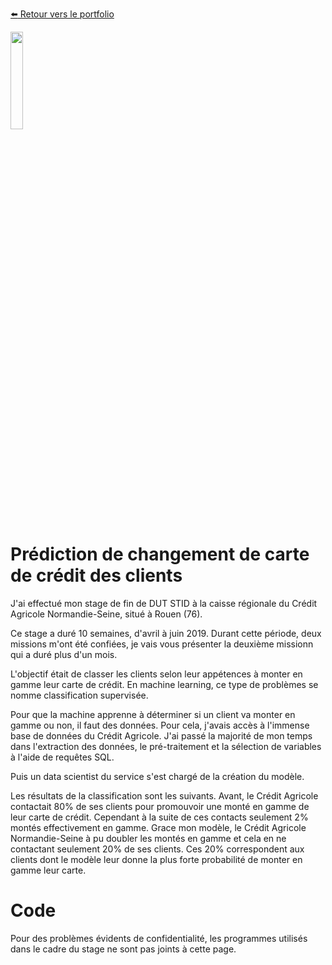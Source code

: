 [:arrow_left: Retour vers le portfolio](https://github.com/ThibaultLanthiez/Portfolio)

<img src="https://www.femmesetchallenges.fr/wp-content/uploads/2019/08/cans-sans-signature-recadre-300x240.png" width="20%" and height="20%"/>

# Prédiction de changement de carte de crédit des clients

J'ai effectué mon stage de fin de DUT STID à la caisse régionale du Crédit Agricole Normandie-Seine, situé à Rouen (76). 

Ce stage a duré 10 semaines, d'avril à juin 2019. Durant cette période, deux missions m'ont été confiées, je vais vous présenter la deuxième missionn qui a duré plus d'un mois.

L'objectif était de classer les clients selon leur appétences à monter en gamme leur carte de crédit. En machine learning, ce type de problèmes se nomme classification supervisée. 

Pour que la machine apprenne à déterminer si un client va monter en gamme ou non, il faut des données. Pour cela, j'avais accès à l'immense base de données du Crédit Agricole. J'ai passé la majorité de mon temps dans l'extraction des données, le pré-traitement et la sélection de variables à l'aide de requêtes SQL. 

Puis un data scientist du service s'est chargé de la création du modèle. 

Les résultats de la classification sont les suivants. Avant, le Crédit Agricole contactait 80% de ses clients pour promouvoir une monté en gamme de leur carte de crédit. Cependant à la suite de ces contacts seulement 2% montés effectivement en gamme. Grace mon modèle, le Crédit Agricole Normandie-Seine à pu doubler les montés en gamme et cela en ne contactant seulement 20% de ses clients. Ces 20% correspondent aux clients dont le modèle leur donne la plus forte probabilité de monter en gamme leur carte.

# Code
Pour des problèmes évidents de confidentialité, les programmes utilisés dans le cadre du stage ne sont pas joints à cette page.  
